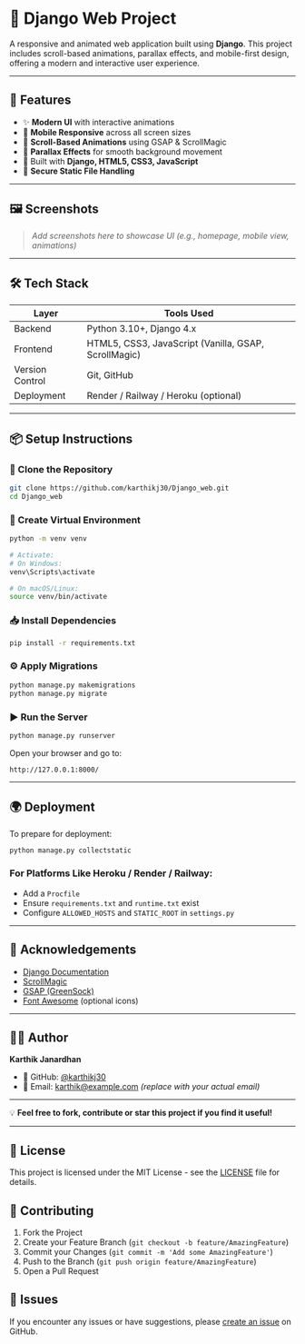 # 🧩 Django Web Project

A responsive and animated web application built using **Django**. This project includes scroll-based animations, parallax effects, and mobile-first design, offering a modern and interactive user experience.

---

## 🚀 Features

- ✨ **Modern UI** with interactive animations  
- 📱 **Mobile Responsive** across all screen sizes  
- 🎯 **Scroll-Based Animations** using GSAP & ScrollMagic  
- 🌌 **Parallax Effects** for smooth background movement  
- 🧰 Built with **Django, HTML5, CSS3, JavaScript**  
- 🔐 **Secure Static File Handling**

---

## 🖼️ Screenshots

> *Add screenshots here to showcase UI (e.g., homepage, mobile view, animations)*

---

## 🛠️ Tech Stack

| Layer          | Tools Used                        |
|----------------|-----------------------------------|
| Backend        | Python 3.10+, Django 4.x          |
| Frontend       | HTML5, CSS3, JavaScript (Vanilla, GSAP, ScrollMagic) |
| Version Control| Git, GitHub                       |
| Deployment     | Render / Railway / Heroku (optional) |

---

## 📦 Setup Instructions

### 🔁 Clone the Repository
```bash
git clone https://github.com/karthikj30/Django_web.git
cd Django_web
```

### 🧪 Create Virtual Environment
```bash
python -m venv venv

# Activate:
# On Windows:
venv\Scripts\activate

# On macOS/Linux:
source venv/bin/activate
```

### 📥 Install Dependencies
```bash
pip install -r requirements.txt
```

### ⚙️ Apply Migrations
```bash
python manage.py makemigrations
python manage.py migrate
```

### ▶️ Run the Server
```bash
python manage.py runserver
```

Open your browser and go to:
```
http://127.0.0.1:8000/
```

---

## 🌍 Deployment

To prepare for deployment:
```bash
python manage.py collectstatic
```

### For Platforms Like Heroku / Render / Railway:
- Add a `Procfile`
- Ensure `requirements.txt` and `runtime.txt` exist
- Configure `ALLOWED_HOSTS` and `STATIC_ROOT` in `settings.py`

---

## 🙏 Acknowledgements

- [Django Documentation](https://docs.djangoproject.com/)
- [ScrollMagic](https://scrollmagic.io/)
- [GSAP (GreenSock)](https://greensock.com/)
- [Font Awesome](https://fontawesome.com/) (optional icons)

---

## 👨‍💻 Author

**Karthik Janardhan**
- 🔗 GitHub: [@karthikj30](https://github.com/karthikj30)
- 📧 Email: karthik@example.com *(replace with your actual email)*

---

💡 **Feel free to fork, contribute or star this project if you find it useful!**

---

## 📄 License

This project is licensed under the MIT License - see the [LICENSE](LICENSE) file for details.

## 🤝 Contributing

1. Fork the Project
2. Create your Feature Branch (`git checkout -b feature/AmazingFeature`)
3. Commit your Changes (`git commit -m 'Add some AmazingFeature'`)
4. Push to the Branch (`git push origin feature/AmazingFeature`)
5. Open a Pull Request

## 🐛 Issues

If you encounter any issues or have suggestions, please [create an issue](https://github.com/karthikj30/Django_web/issues) on GitHub.
